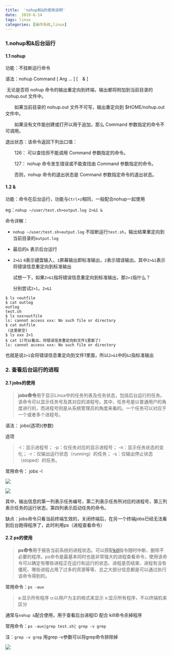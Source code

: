 ```yaml
---
title:  'nohup和&的使用说明'
date:  2019-6-14
tags: linux
categories: [操作系统,linux]
---
```


### 1.nohup和&后台运行

#### 1.1 nohup

功能：不挂断运行命令

语法：nohup Command [ Arg … ] [　& ]

​		无论是否将 nohup 命令的输出重定向到终端，输出都将附加到当前目录的 nohup.out 文件中。

　　如果当前目录的 nohup.out 文件不可写，输出重定向到 $HOME/nohup.out 文件中。

　　如果没有文件能创建或打开以用于追加，那么 Command 参数指定的命令不可调用。

退出状态：该命令返回下列出口值： 　　

　　126： 可以查找但不能调用 Command 参数指定的命令。 　　

　　127： nohup 命令发生错误或不能查找由 Command 参数指定的命令。 　　

　　否则，nohup 命令的退出状态是 Command 参数指定命令的退出状态。



#### 1.2 &

功能：命令在后台运行，功能与`Ctrl+z`相同，一般配合nohup一起使用 

eg：`nohup ~/user/test.sh>output.log 2>&1 &`

命令详解：

- `nohup ~/user/test.sh>output.log` 不挂断运行`test.sh`，输出结果重定向到当前目录的`output.log`

- 最后的`&` 表示后台运行

- `2>&1` `0`表示键盘输入，`1`屏幕输出即标准输出，`2`表示错误输出。其中`2>&1`表示将错误信息重定向到标准输出

  试想一下，如果`2>&1`指将错误信息重定向到标准输出，那`2>1`指什么？

  分别尝试`2>1`，`2>&1`

```shell
$ ls >outfile
$ cat outlog 
outlog
test.sh
$ ls xxx>outfile
ls: cannot access xxx: No such file or directory
$ cat outfile
 (这里是空)
$ ls xxx 2>1
$ cat 1(可以看出，将错误信息重定向到文件1里面了)
ls: cannot access xxx: No such file or directory
```

​	也就是说`2>1`会将错误信息重定向到文件1里面，所以`2>&1`中的`&1`指标准输出

### 2. 查看后台运行的进程

#### 2.1 jobs的使用

>  **jobs命令**用于显示Linux中的任务列表及任务状态，包括后台运行的任务。该命令可以显示任务号及其对应的进程号。其中，任务号是以普通用户的角度进行的，而进程号则是从系统管理员的角度来看的。一个任务可以对应于一个或者多个进程号。

语法： jobs(选项)(参数)

选项

> -l：显示进程号；
> -p：仅任务对应的显示进程号；
> -n：显示任务状态的变化；
> -r：仅输出运行状态（running）的任务；
> -s：仅输出停止状态（stoped）的任务。

常用命令： jobs  -l

![](https://blog-1253533258.cos.ap-shanghai.myqcloud.com/2019-5-30/jobs_1.png)

![](https://blog-1253533258.cos.ap-shanghai.myqcloud.com/2019-5-30/jobs_2.png)

其中，输出信息的第一列表示任务编号，第二列表示任务所对应的进程号，第三列表示任务的运行状态，第四列表示启动任务的命令。

缺点：jobs命令只看当前终端生效的，关闭终端后，在另一个终端jobs已经无法看到后台跑得程序了，此时利用ps（进程查看命令）

#### 2.2  ps的使用

> **ps命令**用于报告当前系统的进程状态。可以搭配[kill](http://man.linuxde.net/kill)指令随时中断、删除不必要的程序。ps命令是最基本同时也是非常强大的进程查看命令，使用该命令可以确定有哪些进程正在运行和运行的状态、进程是否结束、进程有没有僵死、哪些进程占用了过多的资源等等，总之大部分信息都是可以通过执行该命令得到的。

常用命令：`ps -aux`

> a:显示所有程序 
> u:以用户为主的格式来显示 
> x:显示所有程序，不以终端机来区分

通常与`nohup &`配合使用，用于查看后台进程ID 配合 kill命令杀掉程序

常用命令：`ps -aux|grep test.sh| grep -v grep` 

注：`grep -v grep` 用grep -v参数可以将grep命令排除掉

![](https://blog-1253533258.cos.ap-shanghai.myqcloud.com/2019-5-30/ps_1.png)

